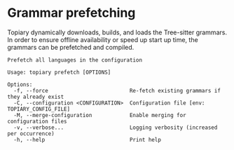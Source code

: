 # Grammar prefetching

Topiary dynamically downloads, builds, and loads the Tree-sitter
grammars. In order to ensure offline availability or speed up start up
time, the grammars can be prefetched and compiled.

<!-- DO NOT REMOVE THE "usage:{start,end}" COMMENTS -->
<!-- usage:start -->
```
Prefetch all languages in the configuration

Usage: topiary prefetch [OPTIONS]

Options:
  -f, --force                          Re-fetch existing grammars if they already exist
  -C, --configuration <CONFIGURATION>  Configuration file [env: TOPIARY_CONFIG_FILE]
  -M, --merge-configuration            Enable merging for configuration files
  -v, --verbose...                     Logging verbosity (increased per occurrence)
  -h, --help                           Print help
```
<!-- usage:end -->
